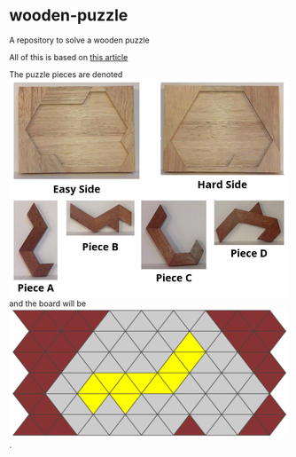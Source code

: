 # wooden-puzzle
A repository to solve a wooden puzzle


All of this is based on [this article](http://engineering.khanacademy.org/posts/evil-puzzle.htm)

The puzzle pieces are denoted ![by this picture](mysterious-puzzle.jpg) and the board will be ![broken into a grid](triangular-grid.png).
